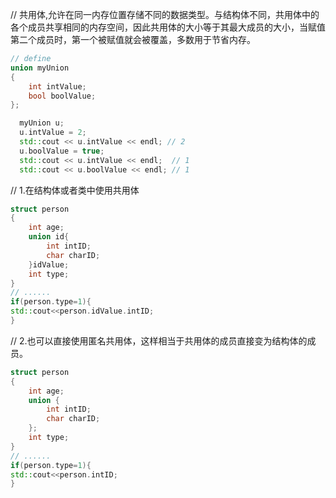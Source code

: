 // 共用体,允许在同一内存位置存储不同的数据类型。与结构体不同，共用体中的各个成员共享相同的内存空间，因此共用体的大小等于其最大成员的大小，当赋值第二个成员时，第一个被赋值就会被覆盖，多数用于节省内存。
```cpp
// define  
union myUnion  
{  
    int intValue;  
    bool boolValue;  
};

  myUnion u;
  u.intValue = 2;
  std::cout << u.intValue << endl; // 2
  u.boolValue = true;
  std::cout << u.intValue << endl;  // 1
  std::cout << u.boolValue << endl; // 1
```

// 1.在结构体或者类中使用共用体
```cpp
struct person
{
    int age;
    union id{
        int intID;
        char charID;
    }idValue;
    int type;
}
// ......
if(person.type=1){
std::cout<<person.idValue.intID;
}
```

// 2.也可以直接使用匿名共用体，这样相当于共用体的成员直接变为结构体的成员。
```cpp
struct person
{
    int age;
    union {
        int intID;
        char charID;
    };
    int type;
}
// ......
if(person.type=1){
std::cout<<person.intID;
}
```